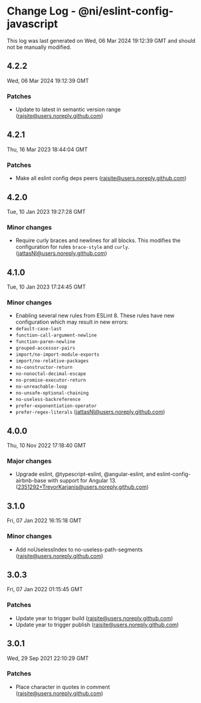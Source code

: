 # Change Log - @ni/eslint-config-javascript

This log was last generated on Wed, 06 Mar 2024 19:12:39 GMT and should not be manually modified.

<!-- Start content -->

## 4.2.2

Wed, 06 Mar 2024 19:12:39 GMT

### Patches

- Update to latest in semantic version range (rajsite@users.noreply.github.com)

## 4.2.1

Thu, 16 Mar 2023 18:44:04 GMT

### Patches

- Make all eslint config deps peers (rajsite@users.noreply.github.com)

## 4.2.0

Tue, 10 Jan 2023 19:27:28 GMT

### Minor changes

- Require curly braces and newlines for all blocks. This modifies the configuration for rules `brace-style` and `curly`. (jattasNI@users.noreply.github.com)

## 4.1.0

Tue, 10 Jan 2023 17:24:45 GMT

### Minor changes

- Enabling several new rules from ESLint 8. These rules have new configuration which may result in new errors:
- `default-case-last`
- `function-call-argument-newline`
- `function-paren-newline`
- `grouped-accessor-pairs`
- `import/no-import-module-exports`
- `import/no-relative-packages`
- `no-constructor-return`
- `no-nonoctal-decimal-escape`
- `no-promise-executor-return`
- `no-unreachable-loop`
- `no-unsafe-optional-chaining`
- `no-useless-backreference`
- `prefer-exponentiation-operator`
- `prefer-regex-literals` (jattasNI@users.noreply.github.com)

## 4.0.0

Thu, 10 Nov 2022 17:18:40 GMT

### Major changes

- Upgrade eslint, @typescript-eslint, @angular-eslint, and eslint-config-airbnb-base with support for Angular 13. (2351292+TrevorKarjanis@users.noreply.github.com)

## 3.1.0

Fri, 07 Jan 2022 16:15:18 GMT

### Minor changes

- Add noUselessIndex to no-useless-path-segments (rajsite@users.noreply.github.com)

## 3.0.3

Fri, 07 Jan 2022 01:15:45 GMT

### Patches

- Update year to trigger build (rajsite@users.noreply.github.com)
- Update year to trigger publish (rajsite@users.noreply.github.com)

## 3.0.1

Wed, 29 Sep 2021 22:10:29 GMT

### Patches

- Place character in quotes in comment (rajsite@users.noreply.github.com)
